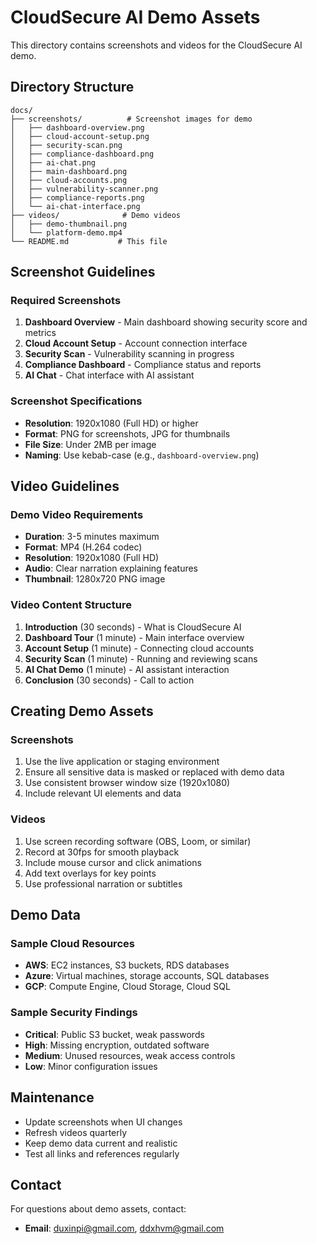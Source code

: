 # CloudSecure AI Demo Assets

This directory contains screenshots and videos for the CloudSecure AI demo.

## Directory Structure

```
docs/
├── screenshots/          # Screenshot images for demo
│   ├── dashboard-overview.png
│   ├── cloud-account-setup.png
│   ├── security-scan.png
│   ├── compliance-dashboard.png
│   ├── ai-chat.png
│   ├── main-dashboard.png
│   ├── cloud-accounts.png
│   ├── vulnerability-scanner.png
│   ├── compliance-reports.png
│   └── ai-chat-interface.png
├── videos/              # Demo videos
│   ├── demo-thumbnail.png
│   └── platform-demo.mp4
└── README.md           # This file
```

## Screenshot Guidelines

### Required Screenshots
1. **Dashboard Overview** - Main dashboard showing security score and metrics
2. **Cloud Account Setup** - Account connection interface
3. **Security Scan** - Vulnerability scanning in progress
4. **Compliance Dashboard** - Compliance status and reports
5. **AI Chat** - Chat interface with AI assistant

### Screenshot Specifications
- **Resolution**: 1920x1080 (Full HD) or higher
- **Format**: PNG for screenshots, JPG for thumbnails
- **File Size**: Under 2MB per image
- **Naming**: Use kebab-case (e.g., `dashboard-overview.png`)

## Video Guidelines

### Demo Video Requirements
- **Duration**: 3-5 minutes maximum
- **Format**: MP4 (H.264 codec)
- **Resolution**: 1920x1080 (Full HD)
- **Audio**: Clear narration explaining features
- **Thumbnail**: 1280x720 PNG image

### Video Content Structure
1. **Introduction** (30 seconds) - What is CloudSecure AI
2. **Dashboard Tour** (1 minute) - Main interface overview
3. **Account Setup** (1 minute) - Connecting cloud accounts
4. **Security Scan** (1 minute) - Running and reviewing scans
5. **AI Chat Demo** (1 minute) - AI assistant interaction
6. **Conclusion** (30 seconds) - Call to action

## Creating Demo Assets

### Screenshots
1. Use the live application or staging environment
2. Ensure all sensitive data is masked or replaced with demo data
3. Use consistent browser window size (1920x1080)
4. Include relevant UI elements and data

### Videos
1. Use screen recording software (OBS, Loom, or similar)
2. Record at 30fps for smooth playback
3. Include mouse cursor and click animations
4. Add text overlays for key points
5. Use professional narration or subtitles

## Demo Data

### Sample Cloud Resources
- **AWS**: EC2 instances, S3 buckets, RDS databases
- **Azure**: Virtual machines, storage accounts, SQL databases
- **GCP**: Compute Engine, Cloud Storage, Cloud SQL

### Sample Security Findings
- **Critical**: Public S3 bucket, weak passwords
- **High**: Missing encryption, outdated software
- **Medium**: Unused resources, weak access controls
- **Low**: Minor configuration issues

## Maintenance

- Update screenshots when UI changes
- Refresh videos quarterly
- Keep demo data current and realistic
- Test all links and references regularly

## Contact

For questions about demo assets, contact:
- **Email**: duxinpi@gmail.com, ddxhvm@gmail.com
